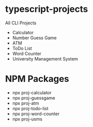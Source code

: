 # typescript-projects

All CLI Projects

+ Calculator
+ Number Guess Game
+ ATM
+ ToDo List
+ Word Counter
+ University Management System

# NPM Packages

+ npx proj-calculator
+ npx proj-guessgame
+ npx proj-atm
+ npx proj-todo-list
+ npx proj-word-counter
+ npx proj-usms
